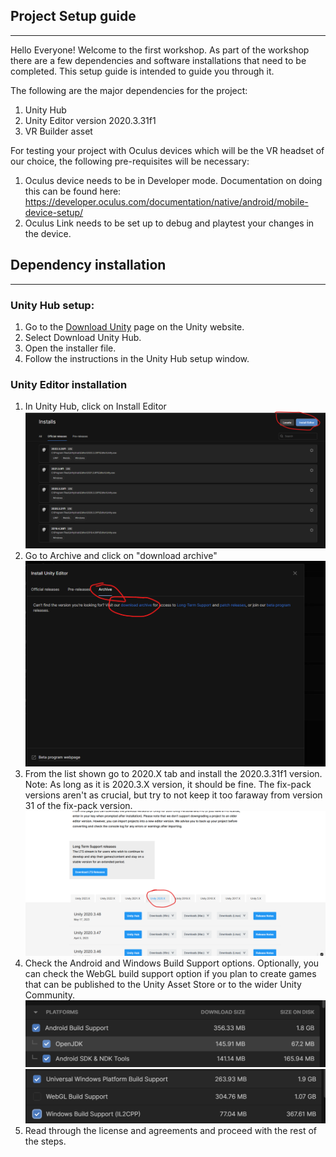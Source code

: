 ## Project Setup guide
************************************************************************************************************************

Hello Everyone! Welcome to the first workshop. As part of the workshop there are a few dependencies and software
installations that need to be completed. This setup guide is intended to guide you through it.

The following are the major dependencies for the project:
1. Unity Hub
2. Unity Editor version 2020.3.31f1
3. VR Builder asset

For testing your project with Oculus devices which will be the VR headset of our choice, the following pre-requisites
will be necessary:
1. Oculus device needs to be in Developer mode. Documentation on doing this can be found here:
https://developer.oculus.com/documentation/native/android/mobile-device-setup/
2. Oculus Link needs to be set up to debug and playtest your changes in the device. 

## Dependency installation
************************************************************************************************************************

### Unity Hub setup:
1. Go to the [Download Unity](https://unity.com/download) page on the Unity website.
2. Select Download Unity Hub.
3. Open the installer file.
4. Follow the instructions in the Unity Hub setup window.

### Unity Editor installation
1. In Unity Hub, click on Install Editor
![Step 1](./images/Unity%202020.3.31f1%20Installation/Step%201.png)
2. Go to Archive and click on "download archive"
![Step 2](./images/Unity%202020.3.31f1%20Installation/Step%202.png)
3. From the list shown go to 2020.X tab and install the 2020.3.31f1 version. Note: As long as it is 2020.3.X version,
it should be fine. The fix-pack versions aren't as crucial, but try to not keep it too faraway from version 31 of the fix-pack version.
![Step 3](./images/Unity%202020.3.31f1%20Installation/Step%203.png)
4. Check the Android and Windows Build Support options. Optionally, you can check the WebGL build support option if you
plan to create games that can be published to the Unity Asset Store or to the wider Unity Community.
![Step 4a](./images/Unity%202020.3.31f1%20Installation/Step4a.png)
![Step 4b](./images/Unity%202020.3.31f1%20Installation/Step4b.png)
5. Read through the license and agreements and proceed with the rest of the steps.

